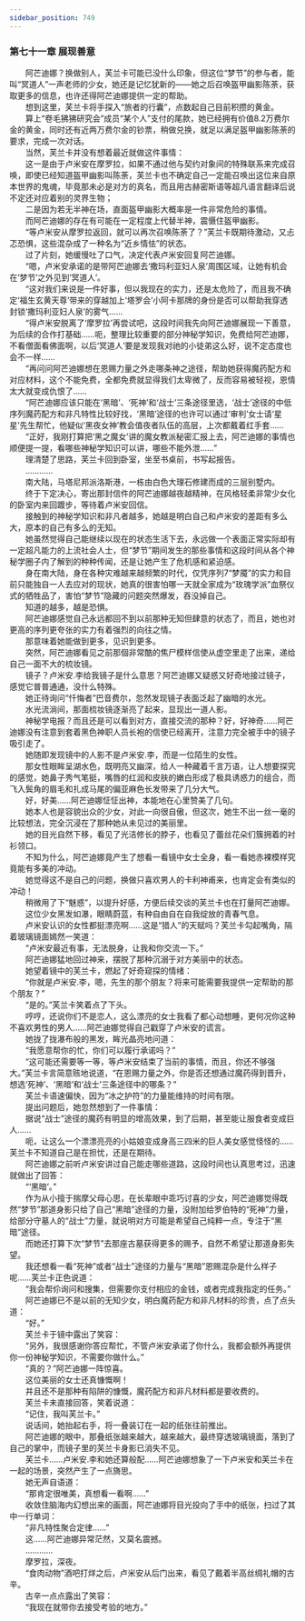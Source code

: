 ```yaml
---
sidebar_position: 749
---
```

### 第七十一章 展现善意  


　　阿芒迪娜？换做别人，芙兰卡可能已没什么印象，但这位“梦节”的参与者，能叫“冥道人”一声老师的少女，她还是记忆犹新的——她之后召唤盔甲幽影陈荼，获取更多的信息，也许还得阿芒迪娜提供一定的帮助。  
　　想到这里，芙兰卡将手探入“旅者的行囊”，点数起自己目前积攒的黄金。  
　　算上“卷毛狒狒研究会”成员“某个人”支付的尾款，她已经拥有价值8.2万费尔金的黄金，同时还有近两万费尔金的钞票，稍做兑换，就足以满足盔甲幽影陈荼的要求，完成一次对话。  
　　当然，芙兰卡并没有想着最近就做这件事情：  
　　这一是由于卢米安在摩罗拉，如果不通过他与契约对象间的特殊联系来完成召唤，即使已经知道盔甲幽影叫陈荼，芙兰卡也不确定自己一定能召唤出这位来自原本世界的鬼魂，毕竟那未必是对方的真名，而且用古赫密斯语等超凡语言翻译后说不定还对应着别的灵界生物；  
　　二是因为若无半神在场，直面盔甲幽影大概率是一件非常危险的事情。  
　　而阿芒迪娜的存在有可能在一定程度上代替半神，震慑住盔甲幽影。  
　　“等卢米安从摩罗拉返回，就可以再次召唤陈荼了？”芙兰卡既期待激动，又忐忑恐惧，这些混杂成了一种名为“近乡情怯”的状态。  
　　过了片刻，她缓慢吐了口气，决定代表卢米安回复阿芒迪娜。  
　　“嗯，卢米安承诺的是带阿芒迪娜去‘撒玛利亚妇人泉’周围区域，让她有机会在‘梦节’之外见到‘冥道人’。  
　　“这对我们来说是一件好事，但以我现在的实力，还是太危险了，而且我不确定‘福生玄黄天尊’带来的穿越加上‘塔罗会’小阿卡那牌的身份是否可以帮助我穿透封锁‘撒玛利亚妇人泉’的雾气……  
　　“得卢米安脱离了‘摩罗拉’再尝试吧，这段时间我先向阿芒迪娜展现一下善意，为后续的合作打基础……呃，整理比较重要的部分神秘学知识，免费给阿芒迪娜，不看僧面看佛面啊，以后‘冥道人’要是发现我对祂的小徒弟这么好，说不定态度也会不一样……  
　　“再问问阿芒迪娜想在恩赐力量之外走哪条神之途径，帮助她获得魔药配方和对应材料，这个不能免费，全都免费就显得我们太卑微了，反而容易被轻视，恩情太大就变成仇恨了……  
　　“阿芒迪娜应该只能在‘黑暗’、‘死神’和‘战士’三条途径里选，‘战士’途径的中低序列魔药配方和非凡特性比较好找，‘黑暗’途径的也许可以通过‘审判’女士请‘星星’先生帮忙，他疑似‘黑夜女神’教会值夜者队伍的高层，上次都戴着红手套……  
　　“正好，我刚打算把‘黑之魔女’讲的魔女教派秘密汇报上去，阿芒迪娜的事情也顺便提一提，看哪些神秘学知识可以讲，哪些不能外泄……”  
　　理清楚了思路，芙兰卡回到卧室，坐至书桌前，书写起报告。  
　　…………  
　　南大陆，马塔尼邦派洛斯港，一栋由白色大理石修建而成的三层别墅内。  
　　终于下定决心，寄出那封信件的阿芒迪娜越夜越精神，在风格轻柔非常少女化的卧室内来回踱步，等待着卢米安回信。  
　　接触到的神秘学知识和非凡者越多，她越是明白自己和卢米安的差距有多么大，原本的自己有多么的无知。  
　　她虽然觉得自己能继续以现在的状态生活下去，永远做一个表面正常实际却有一定超凡能力的上流社会人士，但“梦节”期间发生的那些事情和这段时间从各个神秘学圈子内了解到的种种传闻，还是让她产生了危机感和紧迫感。  
　　身在南大陆，身在各种灾难越来越频繁的时代，仅凭序列7“梦魇”的实力和目前只能独自一人去应对的现状，她真的很害怕哪一天就全家成为“玫瑰学派”血祭仪式的牺牲品了，害怕“梦节”隐藏的问题突然爆发，吞没掉自己。  
　　知道的越多，越是恐惧。  
　　阿芒迪娜感觉自己永远都回不到以前那种无知但肆意的状态了，而且，她也对更高的序列更夸张的实力有着强烈的向往之情。  
　　那意味着她能做到更多，见识到更多。  
　　突然，阿芒迪娜看见之前那個非常酷的焦尸模样信使从虚空里走了出来，递给自己一面不大的梳妆镜。  
　　镜子？卢米安.李给我镜子是什么意思？阿芒迪娜又疑惑又好奇地接过镜子，感觉它普普通通，没什么特殊。  
　　她正待询问“忏悔者”巴音费尔，忽然发现镜子表面泛起了幽暗的水光。  
　　水光流淌间，那面梳妆镜逐渐亮了起来，显现出一道人影。  
　　神秘学电报？而且还是可以看到对方，直接交流的那种？好，好神奇……阿芒迪娜没有注意到套着黑色神职人员长袍的信使已经离开，注意力完全被手中的镜子吸引走了。  
　　她随即发现镜中的人影不是卢米安.李，而是一位陌生的女性。  
　　那女性眼眸呈湖水色，既明亮又幽深，给人一种藏着千言万语，让人想要探究的感觉，她鼻子秀气笔挺，嘴唇的红润和皮肤的嫩白形成了极具诱惑力的组合，而飞入鬓角的眉毛和扎成马尾的偏亚麻色长发带来了几分大气。  
　　好，好美……阿芒迪娜怔怔出神，本能地在心里赞美了几句。  
　　她本人也是容貌出众的少女，对此一向很自傲，但这次，她生不出一丝一毫的比较想法，完全沉浸在了那种她从未见过的美丽里。  
　　她的目光自然下移，看见了光洁修长的脖子，也看见了蕾丝花朵们簇拥着的衬衫领口。  
　　不知为什么，阿芒迪娜竟产生了想看一看镜中女士全身，看一看她赤裸模样究竟能有多美的冲动。  
　　她觉得这不是自己的问题，换做只喜欢男人的卡利神甫来，也肯定会有类似的冲动！  
　　稍微用了下“魅惑”，以提升好感，方便后续交谈的芙兰卡也在打量阿芒迪娜。  
　　这位少女黑发如瀑，眼睛蔚蓝，有种自由自在自我绽放的青春气息。  
　　卢米安认识的女性都挺漂亮啊……这是“猎人”的天赋吗？芙兰卡勾起嘴角，隔着玻璃镜面嫣然一笑道：  
　　“卢米安最近有事，无法脱身，让我和你交流一下。”  
　　阿芒迪娜猛地回过神来，摆脱了那种沉溺于对方美丽中的状态。  
　　她望着镜中的芙兰卡，燃起了好奇窥探的情绪：  
　　“你就是卢米安.李，嗯，先生的那个朋友？将来可能需要我提供一定帮助的那个朋友？”  
　　“是的。”芙兰卡笑着点了下头。  
　　哼哼，还说你们不是恋人，这么漂亮的女士我看了都心动想睡，更何况你这种不喜欢男性的男人……阿芒迪娜觉得自己戳穿了卢米安的谎言。  
　　她拢了拢瀑布般的黑发，眸光晶亮地问道：  
　　“我愿意帮你的忙，你们可以履行承诺吗？”  
　　“这可能还需要等一等，等卢米安结束了当前的事情，而且，你还不够强大。”芙兰卡言简意赅地说道，“在恩赐力量之外，你是否还想通过魔药得到晋升，想选‘死神’、‘黑暗’和‘战士’三条途径中的哪条？”  
　　芙兰卡语速偏快，因为“冰之护符”的力量能维持的时间有限。  
　　提出问题后，她忽然想到了一件事情：  
　　据说“战士”途径的魔药有明显的增高效果，到了后期，甚至能让服食者变成巨人……  
　　呃，让这么一个漂漂亮亮的小姑娘变成身高三四米的巨人美女感觉怪怪的……芙兰卡不知道自己是在担忧，还是在期待。  
　　阿芒迪娜之前听卢米安讲过自己能走哪些道路，这段时间也认真思考过，迅速就做出了回答：  
　　“‘黑暗’。”  
　　作为从小擅于揣摩父母心思，在长辈眼中乖巧讨喜的少女，阿芒迪娜觉得既然“梦节”那道身影只给了自己“黑暗”途径的力量，没附加给罗伯特的“死神”力量，给部分守墓人的“战士”力量，就说明对方可能是希望自己纯粹一点，专注于“黑暗”途径。  
　　而她还打算下次“梦节”去那座古墓获得更多的赐予，自然不希望让那道身影失望。  
　　我还想看一看“死神”或者“战士”途径的力量与“黑暗”恩赐混杂是什么样子呢……芙兰卡正色说道：  
　　“我会帮伱询问和搜集，但需要你支付相应的金钱，或者完成我指定的任务。”  
　　阿芒迪娜已不是以前的无知少女，明白魔药配方和非凡材料的珍贵，点了点头道：  
　　“好。”  
　　芙兰卡于镜中露出了笑容：  
　　“另外，我很感谢你答应帮忙，不管卢米安承诺了你什么，我都会额外再提供你一份神秘学知识，不需要你做什么。”  
　　“真的？”阿芒迪娜一阵惊喜。  
　　这位美丽的女士还真慷慨啊！  
　　并且还不是那种有陷阱的慷慨，魔药配方和非凡材料都是要收费的。  
　　芙兰卡未直接回答，笑着说道：  
　　“记住，我叫芙兰卡。”  
　　说话间，她抬起右手，将一叠装订在一起的纸张往前推出。  
　　阿芒迪娜的眼中，那叠纸张越来越大，越来越大，最终穿透玻璃镜面，落到了自己的掌中，而镜子里的芙兰卡身影已消失不见。  
　　芙兰卡……卢米安.李和她还算般配……阿芒迪娜想象了一下卢米安和芙兰卡在一起的场景，突然产生了一点旖思。  
　　她无声自语道：  
　　“那肯定很唯美，真想看一看啊……”  
　　收敛住脑海内幻想出来的画面，阿芒迪娜将目光投向了手中的纸张，扫过了其中一行单词：  
　　“非凡特性聚合定律……”  
　　这……阿芒迪娜异常茫然，又莫名震撼。  
　　…………  
　　摩罗拉，深夜。  
　　“食肉动物”酒吧打烊之后，卢米安从后门出来，看见了戴着半高丝绸礼帽的古辛。  
　　古辛一点点露出了笑容：  
　　“我现在就带你去接受考验的地方。”  
